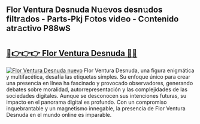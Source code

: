 ## Flor Ventura Desnuda N𝚞𝚎vos desn𝚞dos filtr𝚊dos - Parts-Pkj F𝚘tos vid𝚎o - C𝚘ntenido atr𝚊ctivo P88wS

# <h2><a href="http://mb8swz.tromn.icu/?c=Flor+Ventura+Desnuda">🔗👉👉👉 Flor Ventura Desnuda 🔗🔗</a></h2>

[![Flor Ventura Desnuda nuevo](https://i.imgur.com/pEAQMta.gif)](http://mb8swz.tromn.icu/?c=Flor+Ventura+Desnuda)
Flor Ventura Desnuda, una figura enigmática y multifacética, desafía las etiquetas simples. Su enfoque único para crear una presencia en línea ha fascinado y provocado observadores, generando debates sobre moralidad, autorrepresentación y las complejidades de las sociedades digitales. Aunque se desconocen sus intenciones futuras, su impacto en el panorama digital es profundo. Con un compromiso inquebrantable y un magnetismo innegable, la presencia de Flor Ventura Desnuda en el mundo online es imparable.
